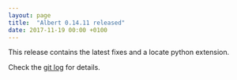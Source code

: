 ```yaml
---
layout: page
title:  "Albert 0.14.11 released"
date: 2017-11-19 00:00 +0100
---
```


This release contains the latest fixes and a locate python extension.

Check the [git log](https://github.com/albertlauncher/albert/commits/v0.14.11) for details.
